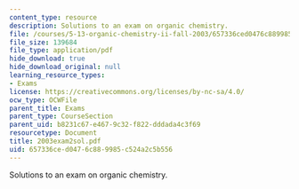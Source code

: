 ```yaml
---
content_type: resource
description: Solutions to an exam on organic chemistry.
file: /courses/5-13-organic-chemistry-ii-fall-2003/657336ced0476c889985c524a2c5b556_2003exam2sol.pdf
file_size: 139684
file_type: application/pdf
hide_download: true
hide_download_original: null
learning_resource_types:
- Exams
license: https://creativecommons.org/licenses/by-nc-sa/4.0/
ocw_type: OCWFile
parent_title: Exams
parent_type: CourseSection
parent_uid: b8231c67-e467-9c32-f822-dddada4c3f69
resourcetype: Document
title: 2003exam2sol.pdf
uid: 657336ce-d047-6c88-9985-c524a2c5b556
---
```

Solutions to an exam on organic chemistry.